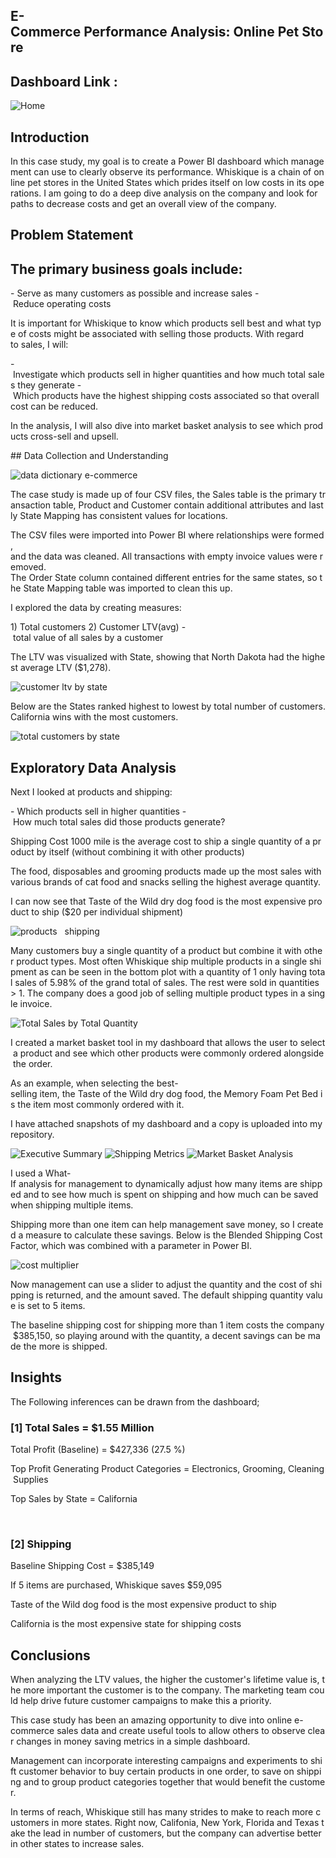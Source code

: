 ## E-Commerce Performance Analysis: Online Pet Store

## Dashboard Link : 

![Home](https://github.com/user-attachments/assets/906ccf6a-2101-434e-be89-348b01fc017d)

## Introduction

In this case study, my goal is to create a Power BI dashboard which management can use to clearly observe its performance. Whiskique is a chain of online pet stores in the United States which prides itself on low costs in its operations. I am going to do a deep dive analysis on the company and look for paths to decrease costs and get an overall view of the company.

## Problem Statement


## The primary business goals include:

- Serve as many customers as possible and increase sales
- Reduce operating costs

It is important for Whiskique to know which products sell best and what type of costs might be associated with selling those products. With regard to sales, I will:

- Investigate which products sell in higher quantities and how much total sales they generate
- Which products have the highest shipping costs associated so that overall cost can be reduced.

In the analysis, I will also dive into market basket analysis to see which products cross-sell and upsell. 


## Data Collection and Understanding

![data dictionary e-commerce](https://github.com/user-attachments/assets/5b747d97-28a2-4b94-9af7-33a1324a287d)

The case study is made up of four CSV files, the Sales table is the primary transaction table, Product and Customer contain additional attributes and lastly State Mapping has consistent values for locations.

The CSV files were imported into Power BI where relationships were formed, and the data was cleaned. All transactions with empty invoice values were removed.
The Order State column contained different entries for the same states, so the State Mapping table was imported to clean this up.

I explored the data by creating measures:

1) Total customers
2) Customer LTV(avg) - total value of all sales by a customer

The LTV was visualized with State, showing that North Dakota had the highest average LTV ($1,278). 

![customer ltv by state](https://github.com/user-attachments/assets/27ed9c0d-ac41-40a3-848d-411c662a0c78)

Below are the States ranked highest to lowest by total number of customers.
California wins with the most customers.

![total customers by state](https://github.com/user-attachments/assets/384e148b-cb6d-4fac-a38a-486a1f4bddb4)

## Exploratory Data Analysis

Next I looked at products and shipping:

- Which products sell in higher quantities
- How much total sales did those products generate?

Shipping Cost 1000 mile is the average cost to ship a single quantity of a product by itself (without combining it with other products)

The food, disposables and grooming products made up the most sales with various brands of cat food and snacks selling the highest average quantity.

I can now see that Taste of the Wild dry dog food is the most expensive product to ship ($20 per individual shipment)

![products   shipping](https://github.com/user-attachments/assets/8ec4224d-5263-49e3-9a2e-1144a2122e47)

Many customers buy a single quantity of a product but combine it with other product types. Most often Whiskique ship multiple products in a single shipment as can be seen in the bottom plot with a quantity of 1 only having total sales of 5.98% of the grand total of sales. The rest were sold in quantities > 1. The company does a good job of selling multiple product types in a single invoice.

![Total Sales by Total Quantity](https://github.com/user-attachments/assets/b7a35ebf-5d70-4aec-b355-8309cf219abf)

I created a market basket tool in my dashboard that allows the user to select a product and see which other products were commonly ordered alongside the order.

As an example, when selecting the best-selling item, the Taste of the Wild dry dog food, the Memory Foam Pet Bed is the item most commonly ordered with it.

I have attached snapshots of my dashboard and a copy is uploaded into my repository.

![Executive Summary](https://github.com/user-attachments/assets/2371e412-5a10-47ba-b078-90aae45922d6)
![Shipping Metrics](https://github.com/user-attachments/assets/20120ed8-b6e5-4169-b149-a5b3e6bb9650)
![Market Basket Analysis](https://github.com/user-attachments/assets/465c27ca-a27b-4a61-b874-c61c50dac5c2)

I used a What-If analysis for management to dynamically adjust how many items are shipped and to see how much is spent on shipping and how much can be saved when shipping multiple items.

Shipping more than one item can help management save money, so I created a measure to calculate these savings. Below is the Blended Shipping Cost Factor, which was combined with a parameter in Power BI.

![cost multiplier](https://github.com/user-attachments/assets/9e2f76fa-3411-4e52-b360-4df56d2bef24)

Now management can use a slider to adjust the quantity and the cost of shipping is returned, and the amount saved. The default shipping quantity value is set to 5 items. 

The baseline shipping cost for shipping more than 1 item costs the company $385,150, so playing around with the quantity, a decent savings can be made the more is shipped.


## Insights


The Following inferences can be drawn from the dashboard;

### [1] Total Sales = $1.55 Million

Total Profit (Baseline) = $427,336 (27.5 %)

Top Profit Generating Product Categories = Electronics, Grooming, Cleaning Supplies

Top Sales by State = California

          
### [2] Shipping

Baseline Shipping Cost = $385,149 

If 5 items are purchased, Whiskique saves $59,095

Taste of the Wild dog food is the most expensive product to ship

California is the most expensive state for shipping costs


## Conclusions

When analyzing the LTV values, the higher the customer's lifetime value is, the more important the customer is to the company. The marketing team could help drive future customer campaigns to make this a priority.

This case study has been an amazing opportunity to dive into online e-commerce sales data and create useful tools to allow others to observe clear changes in money saving metrics in a simple dashboard. 

Management can incorporate interesting campaigns and experiments to shift customer behavior to buy certain products in one order, to save on shipping and to group product categories together that would benefit the customer.

In terms of reach, Whiskique still has many strides to make to reach more customers in more states. Right now, Califonia, New York, Florida and Texas take the lead in number of customers, but the company can advertise better in other states to increase sales.
